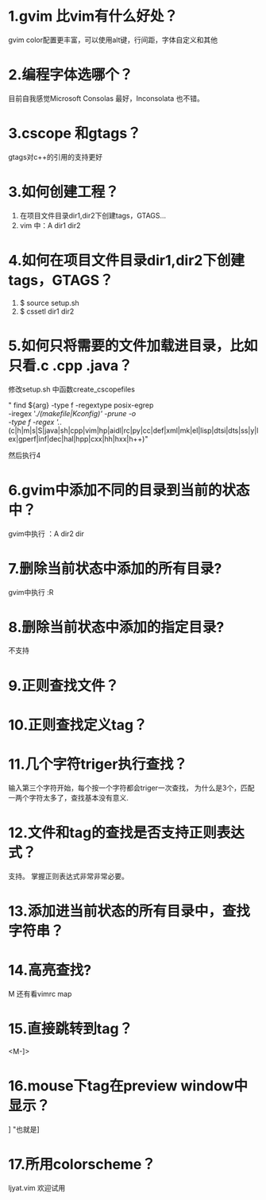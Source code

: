 
1.gvim 比vim有什么好处？
===================
gvim color配置更丰富，可以使用alt键，行间距，字体自定义和其他

2.编程字体选哪个？
============
目前自我感觉Microsoft Consolas 最好，Inconsolata 也不错。

3.cscope 和gtags？
================
gtags对c++的引用的支持更好

3.如何创建工程？
============
1. 在项目文件目录dir1,dir2下创建tags，GTAGS...
2. vim 中：A dir1 dir2

4.如何在项目文件目录dir1,dir2下创建tags，GTAGS？
=======
1. $ source setup.sh
2. $ cssetl dir1 dir2

5.如何只将需要的文件加载进目录，比如只看.c .cpp .java？
==============
修改setup.sh 中函数create_cscopefiles

" find  ${arg}  -type f -regextype posix-egrep \
                    -iregex '.*\/(makefile|Kconfig)' -prune -o \
                    -type f -regex '.*\.(c|h|m|s|S|java|sh|cpp|vim|hp|aidl|rc|py|cc|def|xml|mk|el|lisp|dtsi|dts|ss|y|lex|gperf|inf|dec|hal|hpp|cxx|hh|hxx|h++)"
                    
 然后执行4
 
6.gvim中添加不同的目录到当前的状态中？
============
gvim中执行
：A dir2 dir

7.删除当前状态中添加的所有目录?
====================
gvim中执行
:R

8.删除当前状态中添加的指定目录?
=======
 不支持
 
9.正则查找文件？
==========
<M-f>
  
10.正则查找定义tag？
=======
 <M-/>
 
11.几个字符triger执行查找？
=========
输入第三个字符开始，每个按一个字符都会triger一次查找，
为什么是3个，匹配一两个字符太多了，查找基本没有意义.

12.文件和tag的查找是否支持正则表达式？
========
支持。 掌握正则表达式非常非常必要。

13.添加进当前状态的所有目录中，查找字符串？
=============
<M-s>

14.高亮查找?
==========
M
<M-mounse>
<S-LeftMouse>
 还有看vimrc map
  
15.直接跳转到tag？
===================
<M-]>

16.mouse下tag在preview window中显示？
===========
<leader>] "也就是\]
  
17.所用colorscheme？
====================
ljyat.vim 欢迎试用


